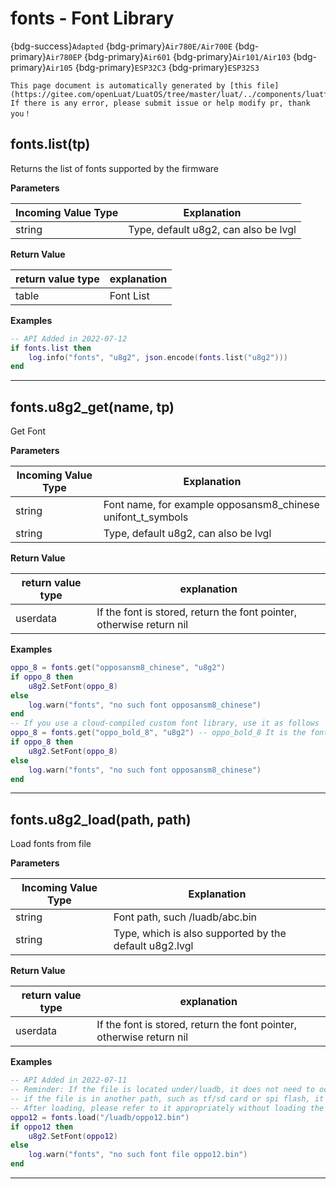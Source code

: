# fonts - Font Library

{bdg-success}`Adapted` {bdg-primary}`Air780E/Air700E` {bdg-primary}`Air780EP` {bdg-primary}`Air601` {bdg-primary}`Air101/Air103` {bdg-primary}`Air105` {bdg-primary}`ESP32C3` {bdg-primary}`ESP32S3`

```{note}
This page document is automatically generated by [this file](https://gitee.com/openLuat/LuatOS/tree/master/luat/../components/luatfonts/luat_lib_fonts.c). If there is any error, please submit issue or help modify pr, thank you！
```


## fonts.list(tp)



Returns the list of fonts supported by the firmware

**Parameters**

|Incoming Value Type | Explanation|
|-|-|
|string|Type, default u8g2, can also be lvgl|

**Return Value**

|return value type | explanation|
|-|-|
|table|Font List|

**Examples**

```lua
-- API Added in 2022-07-12
if fonts.list then
    log.info("fonts", "u8g2", json.encode(fonts.list("u8g2")))
end

```

---

## fonts.u8g2_get(name, tp)



Get Font

**Parameters**

|Incoming Value Type | Explanation|
|-|-|
|string|Font name, for example opposansm8_chinese unifont_t_symbols|
|string|Type, default u8g2, can also be lvgl|

**Return Value**

|return value type | explanation|
|-|-|
|userdata|If the font is stored, return the font pointer, otherwise return nil|

**Examples**

```lua
oppo_8 = fonts.get("opposansm8_chinese", "u8g2")
if oppo_8 then
    u8g2.SetFont(oppo_8)
else
    log.warn("fonts", "no such font opposansm8_chinese")
end
-- If you use a cloud-compiled custom font library, use it as follows
oppo_8 = fonts.get("oppo_bold_8", "u8g2") -- oppo_bold_8 It is the font name of the cloud compilation interface.
if oppo_8 then
    u8g2.SetFont(oppo_8)
else
    log.warn("fonts", "no such font opposansm8_chinese")
end

```

---

## fonts.u8g2_load(path, path)



Load fonts from file

**Parameters**

|Incoming Value Type | Explanation|
|-|-|
|string|Font path, such /luadb/abc.bin|
|string|Type, which is also supported by the default u8g2.lvgl|

**Return Value**

|return value type | explanation|
|-|-|
|userdata|If the font is stored, return the font pointer, otherwise return nil|

**Examples**

```lua
-- API Added in 2022-07-11
-- Reminder: If the file is located under/luadb, it does not need to occupy memory
-- if the file is in another path, such as tf/sd card or spi flash, it will be automatically loaded into the memory, consuming the memory space of lua vm
-- After loading, please refer to it appropriately without loading the same font file repeatedly.
oppo12 = fonts.load("/luadb/oppo12.bin")
if oppo12 then
    u8g2.SetFont(oppo12)
else
    log.warn("fonts", "no such font file oppo12.bin")
end

```

---

